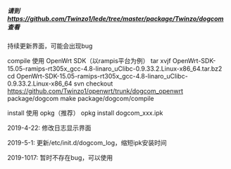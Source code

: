 ##### 请到 https://github.com/Twinzo1/lede/tree/master/package/Twinzo/dogcom 查看

持续更新界面，可能会出现bug

compile
使用 OpenWrt SDK（以rampis平台为例）
tar xvjf OpenWrt-SDK-15.05-ramips-rt305x_gcc-4.8-linaro_uClibc-0.9.33.2.Linux-x86_64.tar.bz2
cd OpenWrt-SDK-15.05-ramips-rt305x_gcc-4.8-linaro_uClibc-0.9.33.2.Linux-x86_64
svn checkout https://github.com/Twinzo1/openwrt/trunk/dogcom_openwrt package/dogcom
make package/dogcom/compile

install
使用 opkg（推荐）
opkg install dogcom_xxx.ipk

2019-4-22:
修改日志显示界面

2019-5-1:
更新/etc/init.d/dogcom_log，缩短ipk安装时间

2019-1017:
暂时不存在bug，可以使用
